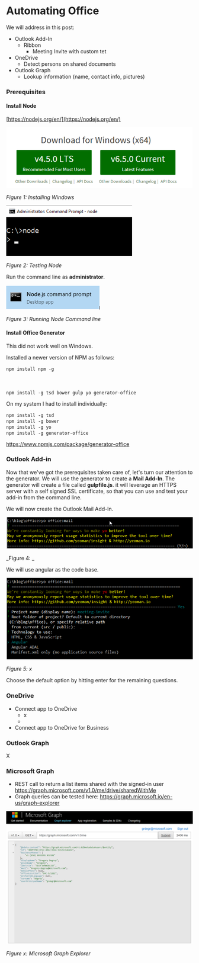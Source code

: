
# Automating Office

We will address in this post:

- Outlook Add-In
	- Ribbon
		- Meeting Invite with custom tet
- OneDrive
	- Detect persons on shared documents
- Outlook Graph
	- Lookup information (name, contact info, pictures)

### Prerequisites

#### Install Node

[https://nodejs.org/en/](https://nodejs.org/en/)

![](./images/snap00001.png)

_Figure 1: Installing Windows_

![](./images/snap0002.png)

_Figure 2: Testing Node_

Run the command line as **administrator**.

![](./images/snap0003.png)

_Figure 3: Running Node Command line_


#### Install Office Generator

This did not work well on Windows.

Installed a newer version of NPM as follows:


    npm install npm -g



    npm install -g tsd bower gulp yo generator-office

On my system I had to install individually:
    
    npm install -g tsd
    npm install -g bower
    npm install -g yo
    npm install -g generator-office
    


[https://www.npmjs.com/package/generator-office ](https://www.npmjs.com/package/generator-office )



### Outlook Add-in

Now that we've got the prerequisites taken care of, let's turn our attention to the generator. We will use the generator to create a **Mail Add-In**. The generator will create a file called **gulpfile.js**. it will leverage an HTTPS server with a self signed SSL certificate, so that you can use and test your add-in from the command line.

We will now create the Outlook Mail Add-In.

![](./images/snap0004.png)

_Figure 4: _

We will use angular as the code base.


![](./images/snap0005.png)

_Figure 5:  x_

Choose the default option by hitting enter for the remaining questions.



### OneDrive

- Connect app to OneDrive
	- x
	-
- Connect app to OneDrive for Business

### Outlook Graph

X

### Microsoft Graph
- REST call to return a list items shared with the signed-in user https://graph.microsoft.com/v1.0/me/drive/sharedWithMe
- Graph queries can be tested here: https://graph.microsoft.io/en-us/graph-explorer

![](./images/snap1001.png)

_Figure x: Microsoft Graph Explorer_
